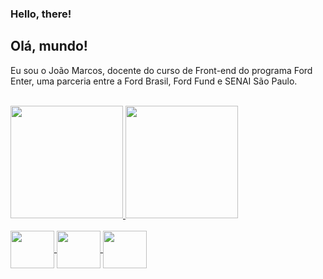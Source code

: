 ### Hello, there!

## Olá, mundo!

Eu sou o João Marcos, docente do curso de Front-end do programa Ford Enter, uma parceria entre a Ford Brasil, Ford Fund e SENAI São Paulo.

<br>
<div>
  <a href="https://github.com/JoaoRoccella">
    <img height="180em" src="https://github-readme-stats.vercel.app/api?username=JoaoRoccella&show_icons=true&theme=transparent">
    <img height="180em" src="https://github-readme-stats.vercel.app/api/top-langs/?username=JoaoRoccella&layout=compact&langs-count=168&theme=transparent"/>
</div>

<div style="display: inline_block"> <br>
  <img align="center" height="60" width="70" src="https://cdn.jsdelivr.net/gh/devicons/devicon/icons/html5/html5-plain-wordmark.svg" />
  <img align="center" height="60" width="70" src="https://cdn.jsdelivr.net/gh/devicons/devicon/icons/css3/css3-plain-wordmark.svg" />  
  <img align="center" height="60" width="70" src="https://cdn.jsdelivr.net/gh/devicons/devicon/icons/javascript/javascript-original.svg" />
</div>
